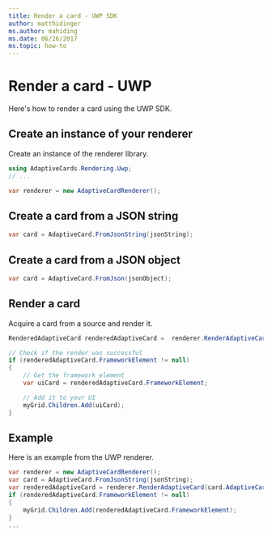 ```yaml
---
title: Render a card - UWP SDK
author: matthidinger
ms.author: mahiding
ms.date: 06/26/2017
ms.topic: how-to
---
```


# Render a card - UWP

Here's how to render a card using the UWP SDK.

## Create an instance of your renderer

Create an instance of the renderer library. 

```csharp
using AdaptiveCards.Rendering.Uwp;
// ...

var renderer = new AdaptiveCardRenderer();
```

## Create a card from a JSON string

```csharp
var card = AdaptiveCard.FromJsonString(jsonString);
```

## Create a card from a JSON object

```csharp
var card = AdaptiveCard.FromJson(jsonObject);
```

## Render a card

Acquire a card from a source and render it.

```csharp
RenderedAdaptiveCard renderedAdaptiveCard =  renderer.RenderAdaptiveCard(card);

// Check if the render was successful
if (renderedAdaptiveCard.FrameworkElement != null)
{
    // Get the framework element
    var uiCard = renderedAdaptiveCard.FrameworkElement;

    // Add it to your UI
    myGrid.Children.Add(uiCard);
}
```

## Example

Here is an example from the UWP renderer.

```csharp
var renderer = new AdaptiveCardRenderer();
var card = AdaptiveCard.FromJsonString(jsonString);
var renderedAdaptiveCard = renderer.RenderAdaptiveCard(card.AdaptiveCard);
if (renderedAdaptiveCard.FrameworkElement != null)
{
    myGrid.Children.Add(renderedAdaptiveCard.FrameworkElement);
}
...
```
